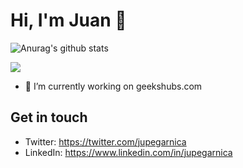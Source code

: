 # Hi, I'm Juan 👋
![Anurag's github stats](https://github-readme-stats.vercel.app/api?username=jupegarnica&count_private=true)

![](https://github-readme-stats.vercel.app/api/top-langs/?username=jupegarnica&layout=compact)

- 🔭 I’m currently working on geekshubs.com

## Get in touch
- Twitter: https://twitter.com/jupegarnica
- LinkedIn: https://www.linkedin.com/in/jupegarnica



